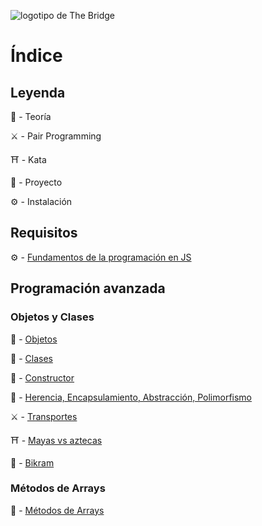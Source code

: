 ![logotipo de The Bridge](https://user-images.githubusercontent.com/27650532/77754601-e8365180-702b-11ea-8bed-5bc14a43f869.png  "logotipo de The Bridge")

# Índice

## Leyenda

:scroll: - Teoría

:crossed_swords: - Pair Programming

:shinto_shrine: - Kata

:european_castle: - Proyecto

:gear: - Instalación

## Requisitos

:gear: - [Fundamentos de la programación en JS](https://github.com/TheBridge-FullStackDeveloper/fundamentos-de-programacion)

## Programación avanzada

### Objetos y Clases 

:scroll: - [Objetos](./Objetos.md)

:scroll: - [Clases](https://javascript.info/class)

:scroll: - [Constructor](https://developer.mozilla.org/es/docs/Web/JavaScript/Referencia/Classes/constructor)

:scroll: - [Herencia, Encapsulamiento, Abstracción, Polimorfismo](https://developer.mozilla.org/es/docs/Web/JavaScript/Introducci%C3%B3n_a_JavaScript_orientado_a_objetos)

:crossed_swords: - [Transportes](https://github.com/TheBridge-FullStackDeveloper/programacion-avanzada-pp-il-sogno-di-volare)

:shinto_shrine: - [Mayas vs aztecas](https://github.com/TheBridge-FullStackDeveloper/programacion-avanzada-kata-mayas-y-aztecas)

:european_castle: - [Bikram](https://github.com/TheBridge-FullStackDeveloper/programacion-avanzada-bikram-objetos-clases)

###  Métodos de Arrays 

:scroll: - [Métodos de Arrays](./Metodos-arrays.md)

<!-- :scroll: - [Funciones puras](https://www.etnassoft.com/2016/06/21/las-funciones-puras-en-javascript-concepto-ejemplos-y-beneficios/)

:scroll: - [Currificación](https://elabismodenull.wordpress.com/2016/12/08/programacion-funcional-en-javascript-la-currificacion/)

:scroll: - [Composición de funciones]()


:crossed_swords: - [Bikram]()

:shinto_shrine: - []()

:european_castle: - [Bikram]()

### Miércoles

:scroll: - [Estados compartidos]()

:scroll: - [Mutabilidad]()

:scroll: - [Destructuring](https://developer.mozilla.org/es/docs/Web/JavaScript/Referencia/Operadores/Destructuring_assignment)

:scroll: - [Spread operator](https://developer.mozilla.org/es/docs/Web/JavaScript/Referencia/Operadores/Spread_operator)

:crossed_swords: - [Bikram]()

:shinto_shrine: - []()

:european_castle: - [Bikram]()

### Jueves

:scroll: - [Promesas](https://developer.mozilla.org/es/docs/Web/JavaScript/Referencia/Objetos_globales/Promise)

:scroll: - [Async Await](https://developer.mozilla.org/es/docs/Web/JavaScript/Referencia/Sentencias/funcion_asincrona)

:crossed_swords: - []()

:shinto_shrine: - []()

:european_castle: - [Quiz]()

### Viernes

:scroll: - [LocalStorage](https://developer.mozilla.org/es/docs/Web/API/Window/localStorage)

:scroll: - [Object methods](https://www.w3schools.com/js/js_object_methods.asp)

:crossed_swords: - []()

:shinto_shrine: - []()

:european_castle: - [Quiz]() -->
